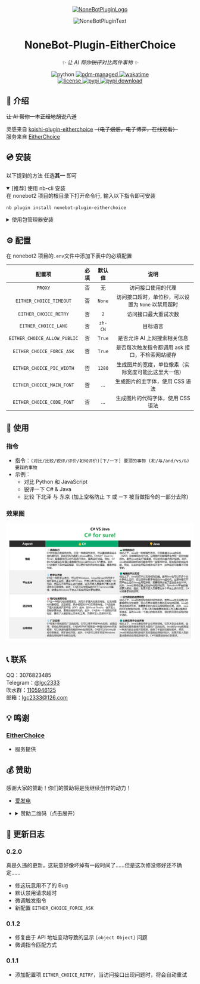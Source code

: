 <!-- markdownlint-disable MD031 MD033 MD036 MD041 -->

<div align="center">

<a href="https://v2.nonebot.dev/store">
  <img src="https://raw.githubusercontent.com/A-kirami/nonebot-plugin-template/resources/nbp_logo.png" width="180" height="180" alt="NoneBotPluginLogo">
</a>

<p>
  <img src="https://raw.githubusercontent.com/A-kirami/nonebot-plugin-template/resources/NoneBotPlugin.svg" width="240" alt="NoneBotPluginText">
</p>

# NoneBot-Plugin-EitherChoice

_✨ 让 AI 帮你~~锐评~~对比两件事物 ✨_

<img src="https://img.shields.io/badge/python-3.8+-blue.svg" alt="python">
<a href="https://pdm.fming.dev">
  <img src="https://img.shields.io/badge/pdm-managed-blueviolet" alt="pdm-managed">
</a>
<a href="https://wakatime.com/badge/user/b61b0f9a-f40b-4c82-bc51-0a75c67bfccf/project/aee0950c-6290-4b95-ab49-c0982bd7e27d">
  <img src="https://wakatime.com/badge/user/b61b0f9a-f40b-4c82-bc51-0a75c67bfccf/project/aee0950c-6290-4b95-ab49-c0982bd7e27d.svg" alt="wakatime">
</a>

<br />

<a href="./LICENSE">
  <img src="https://img.shields.io/github/license/lgc-NB2Dev/nonebot-plugin-eitherchoice.svg" alt="license">
</a>
<a href="https://pypi.python.org/pypi/nonebot-plugin-eitherchoice">
  <img src="https://img.shields.io/pypi/v/nonebot-plugin-eitherchoice.svg" alt="pypi">
</a>
<a href="https://pypi.python.org/pypi/nonebot-plugin-eitherchoice">
  <img src="https://img.shields.io/pypi/dm/nonebot-plugin-eitherchoice" alt="pypi download">
</a>

</div>

## 📖 介绍

~~让 AI 帮你一本正经地胡说八道~~

灵感来自 [koishi-plugin-eitherchoice](https://www.npmjs.com/package/koishi-plugin-eitherchoice) ~~（电子蝈蝈，电子博弈，在线观看）~~  
服务来自 [EitherChoice](https://eitherchoice.com/)

## 💿 安装

以下提到的方法 任选**其一** 即可

<details open>
<summary>[推荐] 使用 nb-cli 安装</summary>
在 nonebot2 项目的根目录下打开命令行, 输入以下指令即可安装

```bash
nb plugin install nonebot-plugin-eitherchoice
```

</details>

<details>
<summary>使用包管理器安装</summary>
在 nonebot2 项目的插件目录下, 打开命令行, 根据你使用的包管理器, 输入相应的安装命令

<details>
<summary>pip</summary>

```bash
pip install nonebot-plugin-eitherchoice
```

</details>
<details>
<summary>pdm</summary>

```bash
pdm add nonebot-plugin-eitherchoice
```

</details>
<details>
<summary>poetry</summary>

```bash
poetry add nonebot-plugin-eitherchoice
```

</details>
<details>
<summary>conda</summary>

```bash
conda install nonebot-plugin-eitherchoice
```

</details>

打开 nonebot2 项目根目录下的 `pyproject.toml` 文件, 在 `[tool.nonebot]` 部分的 `plugins` 项里追加写入

```toml
[tool.nonebot]
plugins = [
    # ...
    "nonebot_plugin_eitherchoice"
]
```

</details>

## ⚙️ 配置

在 nonebot2 项目的`.env`文件中添加下表中的必填配置

|            配置项            | 必填 | 默认值  |                         说明                         |
| :--------------------------: | :--: | :-----: | :--------------------------------------------------: |
|           `PROXY`            |  否  |   无    |                  访问接口使用的代理                  |
|   `EITHER_CHOICE_TIMEOUT`    |  否  |  `None` |  访问接口超时，单位秒，可以设置为 `None` 以禁用超时  |
|    `EITHER_CHOICE_RETRY`     |  否  |   `2`   |                 访问接口最大重试次数                 |
|     `EITHER_CHOICE_LANG`     |  否  | `zh-CN` |                       目标语言                       |
| `EITHER_CHOICE_ALLOW_PUBLIC` |  否  | `True`  |             是否允许 AI 上网搜索相关信息             |
|  `EITHER_CHOICE_FORCE_ASK`   |  否  | `True`  |   是否每次触发指令都调用 ask 接口，不检索网站缓存    |
|  `EITHER_CHOICE_PIC_WIDTH`   |  否  | `1280`  | 生成图片的宽度，单位像素（实际宽度可能比这里大一倍） |
|  `EITHER_CHOICE_MAIN_FONT`   |  否  |   ...   |           生成图片的主字体，使用 CSS 语法            |
|  `EITHER_CHOICE_CODE_FONT`   |  否  |   ...   |          生成图片的代码字体，使用 CSS 语法           |

## 🎉 使用

### 指令

- 指令：`(对比/比较/锐评/评价/如何评价)[下/一下] 要顶的事物 (和/与/and/vs/&) 要踩的事物`
- 示例：
  - 对比 Python 和 JavaScript
  - 锐评一下 C# & Java
  - 比较 下北泽 与 东京 (加上空格防止 `下` 或 `一下` 被当做指令的一部分去除)

### 效果图

![Alt text](https://raw.githubusercontent.com/lgc-NB2Dev/readme/main/eitherchoice/example.png)

## 📞 联系

QQ：3076823485  
Telegram：[@lgc2333](https://t.me/lgc2333)  
吹水群：[1105946125](https://jq.qq.com/?_wv=1027&k=Z3n1MpEp)  
邮箱：<lgc2333@126.com>

## 💡 鸣谢

### [EitherChoice](https://eitherchoice.com/)

- 服务提供

## 💰 赞助

感谢大家的赞助！你们的赞助将是我继续创作的动力！

- [爱发电](https://afdian.net/@lgc2333)
- <details>
    <summary>赞助二维码（点击展开）</summary>

  ![讨饭](https://raw.githubusercontent.com/lgc2333/ShigureBotMenu/master/src/imgs/sponsor.png)

  </details>

## 📝 更新日志

### 0.2.0

真是久违的更新，这玩意好像坏掉有一段时间了……但是这次修没修好还不确定……

- 修这玩意用不了的 Bug
- 默认禁用请求超时
- 微调触发指令
- 新配置 `EITHER_CHOICE_FORCE_ASK`

### 0.1.2

- 修复由于 API 地址变动导致的显示 `[object Object]` 问题
- 微调指令匹配方式

### 0.1.1

- 添加配置项 `EITHER_CHOICE_RETRY`，当访问接口出现问题时，将会自动重试
